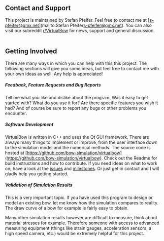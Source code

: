 ## Contact and Support

This project is maintained by Stefan Pfeifer. Feel free to contact me at [s-pfeifer@gmx.net](mailto:Stefan Pfeifer<s-pfeifer@gmx.net>).
You can also visit our subreddit [r/VirtualBow](https://www.reddit.com/r/VirtualBow) for news, support and general discussion.
<br>
<br>

## Getting Involved

There are many ways in which you can help with this this project.
The following sections will give you some ideas, but feel free to contact me with your own ideas as well.
Any help is appreciated!
<br>

##### Feedback, Feature Requests and Bug Reports

Tell me what you like and dislike about the program. Was it easy to get started with?
What do you use it for? Are there specific features you wish it had?
And of course be sure to report any bugs or other problems you encounter.
<br>

##### Software Development

VirtualBow is written in C++ and uses the Qt GUI framework.
There are always many things to implement or improve, from the user interface down to the simulation model and the numerical methods.
The source code is hosted at [https://github.com/bow-simulation/virtualbow](https://github.com/bow-simulation/virtualbow).
Check out the Readme for build instructions and how to contribute.
If you need ideas on what to work on, have a look at the [issues](https://github.com/bow-simulation/virtualbow/issues) and [milestones](https://github.com/bow-simulation/virtualbow/milestones).
Or just get in contact and I will gladly help you getting started.
<br>

##### Validation of Simulation Results

This is a very important topic.
If you have used this program to design or model an existing bow, let me know how the simulation compares to reality.
The draw curve of a bow for example is fairly easy to obtain.

Many other simulation results however are difficult to measure, think about material stresses for example.
Therefore someone with access to advanced measuring equipment (things like strain gauges, acceleration sensors, a high speed camera, etc.) would be extremely helpful for this project.
